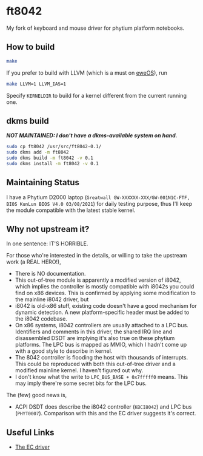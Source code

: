 # ft8042

My fork of keyboard and mouse driver for phytium platform notebooks.

## How to build

```bash
make
```

If you prefer to build with LLVM (which is a must on
[eweOS](https://os.ewe.moe)), run

```bash
make LLVM=1 LLVM_IAS=1
```

Specify `KERNELDIR` to build for a kernel different from the current running
one.

## dkms build

***NOT MAINTAINED: I don't have a dkms-available system on hand.***

```bash
sudo cp ft8042 /usr/src/ft8042-0.1/
sudo dkms add -m ft8042
sudo dkms build -m ft8042 -v 0.1
sudo dkms install -m ft8042 -v 0.1
```

## Maintaining Status

I have a Phytium D2000 laptop
(`Greatwall GW-XXXXXX-XXX/GW-001N1C-FTF, BIOS KunLun BIOS V4.0 03/08/2021`)
for daily testing purpose, thus I'll keep the module compatible with the
latest stable kernel.

## Why not upstream it?

In one sentence: IT'S HORRIBLE.

For those who're interested in the details, or willing to take the upstream
work (a REAL HERO!),

- There is NO documentation.
- This out-of-tree module is apparently a modified version of i8042, which
  implies the controller is mostly compatible with i8042s you could find on
  x86 devices. This is confirmed by applying some modification to the mainline
  i8042 driver, but
- i8042 is old-x86 stuff, existing code doesn't have a good mechanism for
  dynamic detection. A new platform-specific header must be added to the i8042
  codebase.
- On x86 systems, i8042 controllers are usually attached to a LPC bus.
  Identifiers and comments in this driver, the shared IRQ line and disassembled
  DSDT are implying it's also true on these phytium platforms. The LPC bus is
  mapped as MMIO, which I hadn't come up with a good style to describe in
  kernel.
- The 8042 controller is flooding the host with thousands of interrupts. This
  could be reproduced with both this out-of-tree driver and a modified mainline
  kernel. I haven't figured out why.
- I don't know what the write to `LPC_BUS_BASE + 0x7fffff0` means. This may
  imply there're some secret bits for the LPC bus.

The (few) good news is,

- ACPI DSDT does describe the i8042 controller (`KBCI8042`) and LPC bus
  (`PHYT0007`). Comparison with this and the EC driver suggests it's correct.

## Useful Links

- [The EC driver](https://github.com/UEFICharlesZhang/gw-nb-ec)
